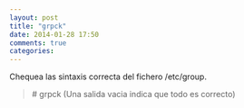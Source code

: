```yaml
---
layout: post
title: "grpck"
date: 2014-01-28 17:50
comments: true
categories: 
---
```

Chequea las sintaxis correcta del fichero /etc/group.

>\# grpck (Una salida vacia indica que todo es correcto)

